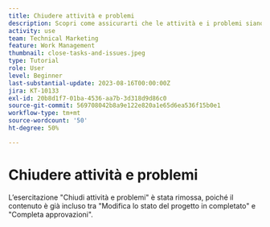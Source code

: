 ```yaml
---
title: Chiudere attività e problemi
description: Scopri come assicurarti che le attività e i problemi siano chiusi prima di chiudere un progetto in  [!DNL  Workfront].
activity: use
team: Technical Marketing
feature: Work Management
thumbnail: close-tasks-and-issues.jpeg
type: Tutorial
role: User
level: Beginner
last-substantial-update: 2023-08-16T00:00:00Z
jira: KT-10133
exl-id: 20b8d1f7-01ba-4536-aa7b-3d318d9d86c0
source-git-commit: 569708042b8a9e122e820a1e65d6ea536f15b0e1
workflow-type: tm+mt
source-wordcount: '50'
ht-degree: 50%

---
```


# Chiudere attività e problemi

L’esercitazione &quot;Chiudi attività e problemi&quot; è stata rimossa, poiché il contenuto è già incluso tra &quot;Modifica lo stato del progetto in completato&quot; e &quot;Completa approvazioni&quot;.
